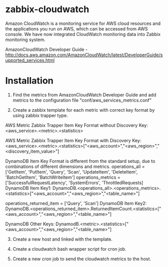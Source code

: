 # zabbix-cloudwatch
Amazon CloudWatch is a monitoring service for AWS cloud resources and the applications you run on AWS, which can be accessed from AWS console. We have now integrated CloudWatch monitoring data into Zabbix monitoring system.

AmazonCloudWatch Developer Guide - http://docs.aws.amazon.com/AmazonCloudWatch/latest/DeveloperGuide/supported_services.html

# Installation
1. Find the metrics from AmazonCloudWatch Developer Guide and add metrics to the configuration file "conf/aws_services_metrics.conf"

2. Create a zabbix template for each metric with correct key format by using zabbix trapper type.

  AWS Metric Zabbix Trapper Item Key Format without Discovery
  Key: \<aws_service\>.\<metric\>.\<statistics\>

  AWS Metric Zabbix Trapper Item Key Format with Discovery
  Key: \<aws_service\>.\<metric\>.\<statistics\>["\<aws_account\>","\<aws_region\>","\<discovery_item_value\>"]

  DynamoDB Item Key Format is different from the standard setup, due to combinations of different dimensions and metrics.
  operations_all = ['GetItem', 'PutItem', 'Query', 'Scan', 'UpdateItem', 'DeleteItem', 'BatchGetItem', 'BatchWriteItem']
  operations_metrics = ['SuccessfulRequestLatency', 'SystemErrors', 'ThrottledRequests]
  DynamoDB Item Key1: DynamoDB.\<operations_all\>.\<operations_metrics\>.\<statistics\>["\<aws_account\>","\<aws_region\>","\<table_name\>"]

  operations_returned_item = ['Query', 'Scan']
  DynamoDB Item Key2: DynamoDB.\<operations_returned_item\>.ReturnedItemCount.\<statistics\>["<aws_account>","<aws_region>","<table_name>"]

  DynamoDB Other Keys: DynamodB.\<metric\>.\<statistics\>["\<aws_account\>","\<aws_region\>","\<table_name\>"]

3. Create a new host and linked with the template.

4. Create a cloudwatch bash wrapper script for cron job.

5. Create a new cron job to send the cloudwatch metrics to the host.